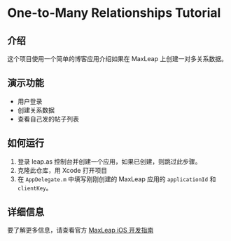 # One-to-Many Relationships Tutorial

## 介绍

这个项目使用一个简单的博客应用介绍如果在 MaxLeap 上创建一对多关系数据。

## 演示功能

- 用户登录
- 创建关系数据
- 查看自己发的帖子列表

## 如何运行

1. 登录 leap.as 控制台并创建一个应用，如果已创建，则跳过此步骤。
2. 克隆此仓库，用 Xcode 打开项目
3. 在 `AppDelegate.m` 中填写刚刚创建的 MaxLeap 应用的 `applicationId` 和 `clientKey`。

## 详细信息

要了解更多信息，请查看官方 [MaxLeap iOS 开发指南](https://leap.as/zh_cn/guide/devguide/ios.html)

